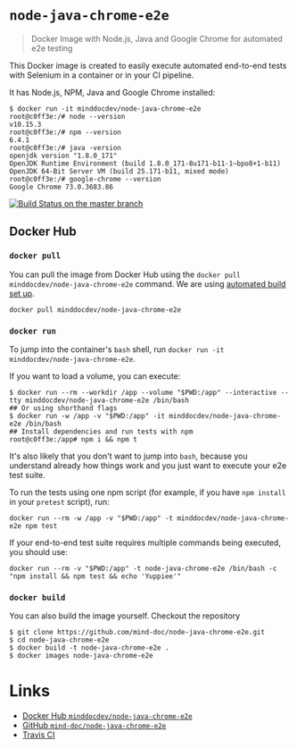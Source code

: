 # `node-java-chrome-e2e`

> Docker Image with Node.js, Java and Google Chrome for automated e2e testing

This Docker image is created to easily execute automated end-to-end tests with Selenium in a container or in your CI pipeline.

It has Node.js, NPM, Java and Google Chrome installed:

```
$ docker run -it minddocdev/node-java-chrome-e2e
root@c0ff3e:/# node --version
v10.15.3
root@c0ff3e:/# npm --version
6.4.1
root@c0ff3e:/# java -version
openjdk version "1.8.0_171"
OpenJDK Runtime Environment (build 1.8.0_171-8u171-b11-1~bpo8+1-b11)
OpenJDK 64-Bit Server VM (build 25.171-b11, mixed mode)
root@c0ff3e:/# google-chrome --version
Google Chrome 73.0.3683.86
```

[![Build Status on the master branch](https://travis-ci.org/minddocdev/node-java-chrome-e2e.svg?branch=master)](https://travis-ci.org/minddocdev/node-java-chrome-e2e)

## Docker Hub

### `docker pull`

You can pull the image from Docker Hub using the `docker pull minddocdev/node-java-chrome-e2e` command. We are using [automated build set up](https://docs.docker.com/docker-hub/builds/#create-an-automated-build).

```
docker pull minddocdev/node-java-chrome-e2e
```

### `docker run`

To jump into the container's `bash` shell, run `docker run -it minddocdev/node-java-chrome-e2e`.

If you want to load a volume, you can execute:

```
$ docker run --rm --workdir /app --volume "$PWD:/app" --interactive --tty minddocdev/node-java-chrome-e2e /bin/bash
## Or using shorthand flags
$ docker run -w /app -v "$PWD:/app" -it minddocdev/node-java-chrome-e2e /bin/bash
## Install dependencies and run tests with npm
root@c0ff3e:/app# npm i && npm t
```

It's also likely that you don't want to jump into `bash`, because you understand already how things work and you just want to execute your e2e test suite.

To run the tests using one npm script (for example, if you have `npm install` in your `pretest` script), run:

```
docker run --rm -w /app -v "$PWD:/app" -t minddocdev/node-java-chrome-e2e npm test
```

If your end-to-end test suite requires multiple commands being executed, you should use:

```
docker run --rm -v "$PWD:/app" -t node-java-chrome-e2e /bin/bash -c "npm install && npm test && echo 'Yuppiee'"
```

### `docker build`

You can also build the image yourself. Checkout the repository

```
$ git clone https://github.com/mind-doc/node-java-chrome-e2e.git
$ cd node-java-chrome-e2e
$ docker build -t node-java-chrome-e2e .
$ docker images node-java-chrome-e2e
```

# Links

* [Docker Hub `minddocdev/node-java-chrome-e2e`](https://hub.docker.com/r/minddocdev/node-java-chrome-e2e/)
* [GitHub `mind-doc/node-java-chrome-e2e`](https://github.com/minddocdev/node-java-chrome-e2e)
* [Travis CI](https://travis-ci.org/minddocdev/node-java-chrome-e2e)
